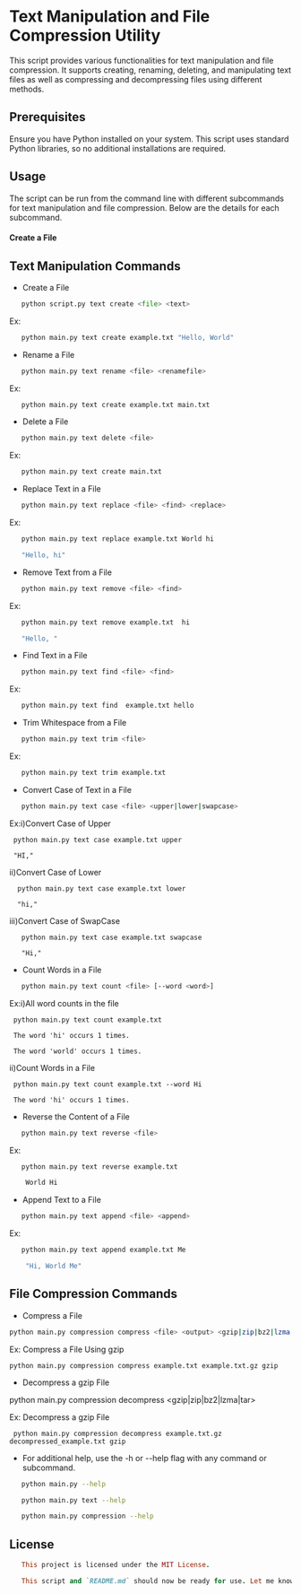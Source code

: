 # Text Manipulation and File Compression Utility

This script provides various functionalities for text manipulation and file compression. It supports creating, renaming, deleting, and manipulating text files as well as compressing and decompressing files using different methods.

## Prerequisites

Ensure you have Python installed on your system. This script uses standard Python libraries, so no additional installations are required.

## Usage

The script can be run from the command line with different subcommands for text manipulation and file compression. Below are the details for each subcommand.
#### Create a File


## Text Manipulation Commands

- Create a File

```Python
   python script.py text create <file> <text>
```

Ex:
```sh
   python main.py text create example.txt "Hello, World"
```

- Rename a File
```sh
   python main.py text rename <file> <renamefile>
```

Ex:

```sh
   python main.py text create example.txt main.txt
```

- Delete a File

```sh
   python main.py text delete <file>
```

Ex: 

```sh
   python main.py text create main.txt
```

- Replace Text in a File

```sh
   python main.py text replace <file> <find> <replace>
```

Ex:

```sh
   python main.py text replace example.txt World hi

   "Hello, hi"
```

- Remove Text from a File

```sh
   python main.py text remove <file> <find>
```

Ex:

```sh
   python main.py text remove example.txt  hi

   "Hello, "
```

- Find Text in a File

```sh
   python main.py text find <file> <find>
```

Ex:

```sh
   python main.py text find  example.txt hello
```

- Trim Whitespace from a File

```sh
   python main.py text trim <file>
```

Ex:

```sh
   python main.py text trim example.txt
```

- Convert Case of Text in a File

```sh
   python main.py text case <file> <upper|lower|swapcase>
```

Ex:i)Convert Case of Upper

     python main.py text case example.txt upper
     
     "HI,"
     
   ii)Convert Case of Lower
   
      python main.py text case example.txt lower
      
      "hi,"
      
   iii)Convert Case of SwapCase
   
       python main.py text case example.txt swapcase
       
       "Hi,"

- Count Words in a File

```sh
   python main.py text count <file> [--word <word>]
```
Ex:i)All word counts in the file

     python main.py text count example.txt
     
     The word 'hi' occurs 1 times.
     
     The word 'world' occurs 1 times.
     
   ii)Count Words in a File
   
     python main.py text count example.txt --word Hi
     
     The word 'hi' occurs 1 times.

- Reverse the Content of a File

```sh
   python main.py text reverse <file>
```
Ex:

```sh
   python main.py text reverse example.txt

    World Hi
```

- Append Text to a File

```sh
   python main.py text append <file> <append>
```

Ex:

```sh
   python main.py text append example.txt Me

    "Hi, World Me"
```

## File Compression Commands
- Compress a File

```sh
python main.py compression compress <file> <output> <gzip|zip|bz2|lzma|tar>
```

Ex: Compress a File Using gzip

    python main.py compression compress example.txt example.txt.gz gzip

- Decompress a gzip File

python main.py compression decompress <file> <output> <gzip|zip|bz2|lzma|tar>

Ex: Decompress a gzip File

     python main.py compression decompress example.txt.gz decompressed_example.txt gzip

- For additional help, use the -h or --help flag with any command or subcommand.

```sh
   python main.py --help

   python main.py text --help

   python main.py compression --help
```
## License

```ruby
   This project is licensed under the MIT License.

   This script and `README.md` should now be ready for use. Let me know if there are any further modifications or if you need any additional features!
```





